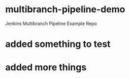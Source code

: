 # multibranch-pipeline-demo

Jenkins Multibranch Pipeline Example Repo

# added something to test

# added more things
